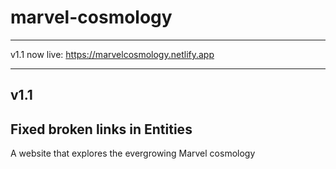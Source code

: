# marvel-cosmology
----------------------------
v1.1 now live:
https://marvelcosmology.netlify.app

-----------------------------
v1.1
--------
Fixed broken links in Entities
--------
A website that explores the evergrowing Marvel cosmology
